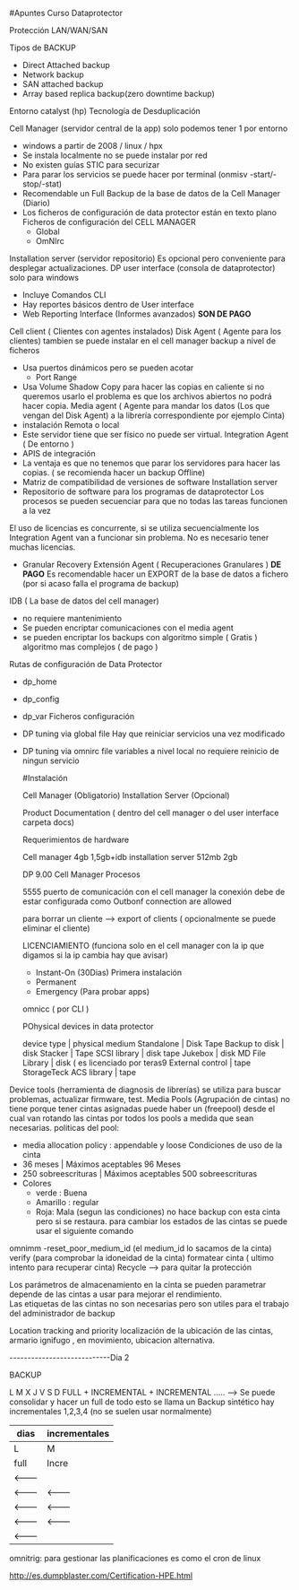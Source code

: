 #Apuntes Curso Dataprotector

Protección LAN/WAN/SAN

Tipos de BACKUP

- Direct Attached backup
- Network backup
- SAN attached backup
- Array based replica backup(zero downtime backup)

Entorno catalyst (hp) Tecnología de Desduplicación

Cell Manager (servidor central de la app) solo podemos tener 1 por entorno
  - windows a partir de 2008 / linux / hpx
  - Se instala localmente no se puede instalar por red
  - No existen guías STIC para securizar
  - Para parar los servicios se puede hacer por terminal (onmisv -start/-stop/-stat)
  - Recomendable un Full Backup de la base de datos de la Cell Manager (Diario)
  - Los ficheros de configuración de data protector están en texto plano
    Ficheros de configuración del CELL MANAGER
    - Global
    - OmNIrc
    
Installation server (servidor repositorio) Es opcional pero conveniente para desplegar actualizaciones.
DP user interface (consola de dataprotector) solo para windows
  - Incluye Comandos CLI
 - Hay reportes básicos dentro de User interface 
 - Web Reporting Interface (Informes avanzados) **SON DE PAGO**
 
Cell client ( Clientes con agentes instalados)
Disk Agent ( Agente para los clientes) tambien se puede instalar en el cell manager backup a nivel de ficheros
  - Usa puertos dinámicos pero se pueden acotar
    - Port Range
  - Usa Volume Shadow Copy para hacer las copias en caliente si no queremos usarlo el problema es que los archivos abiertos no podrá hacer copia.
Media agent ( Agente para mandar los datos (Los que vengan del Disk Agent) a la librería correspondiente por ejemplo Cinta)
  - instalación Remota o local
  - Este servidor tiene que ser físico no puede ser virtual.
Integration Agent ( De entorno )
- APIS de integración
- La ventaja es que no tenemos que parar los servidores para hacer las copias.
  ( se recomienda hacer un backup Offline)
- Matriz de compatibilidad de versiones de software
Installation server
- Repositorio de software para los programas de dataprotector
Los procesos se pueden secuenciar para que no todas las tareas funcionen a la vez

El uso de licencias es concurrente, si se utiliza secuencialmente los Integration Agent van a funcionar sin problema. No es necesario tener muchas licencias.

- Granular Recovery Extensión Agent ( Recuperaciones Granulares ) **DE PAGO**
Es recomendable hacer un EXPORT de la base de datos a fichero (por si acaso falla el programa de backup)

IDB ( La base de datos del cell manager)
- no requiere mantenimiento
- Se pueden encriptar comunicaciones con el media agent
- se pueden encriptar los backups con algoritmo simple ( Gratis ) algoritmo mas complejos ( de pago )

Rutas de configuración de Data Protector
- dp_home
- dp_config
- dp_var
Ficheros configuración 
- DP tuning via global file
  Hay que reiniciar servicios una vez modificado
- DP tuning via omnirc file
  variables a nivel local
  no requiere reinicio de ningun servicio
  
  #Instalación
  
  Cell Manager (Obligatorio)
  Installation Server (Opcional)
  
  Product Documentation ( dentro del cell manager o del user interface carpeta docs)
  
  Requerimientos de hardware
  
  Cell manager  4gb 1,5gb+idb
  installation server   512mb 2gb
  
  DP 9.00 Cell Manager Procesos
  
  5555 puerto de comunicación con el cell manager
  la conexión debe de estar configurada como Outbonf connection are allowed
  
  para borrar un cliente --> export of clients ( opcionalmente se puede eliminar el cliente)
  
  LICENCIAMIENTO (funciona solo en el cell manager con la ip que digamos si la ip cambia hay que avisar)
  
  - Instant-On (30Dias) Primera instalación
  - Permanent
  - Emergency (Para probar apps)
  
  omnicc ( por CLI )
  
  POhysical devices in data protector
  
  device type  | physical medium
  Standalone | Disk Tape
  Backup to disk | disk
  Stacker | Tape
  SCSI library | disk tape
  Jukebox | disk MD
  File Library | disk ( es licenciado por teras9
  External control | tape
  StorageTeck ACS library | tape
  
Device tools (herramienta de diagnosis de librerías) se utiliza para buscar problemas, actualizar firmware, test.
Media Pools (Agrupación de cintas) no tiene porque tener cintas asignadas puede haber un (freepool) desde el cual van rotando las cintas
por todos los pools a medida que sean necesarias.
politicas del pool:
 - media allocation policy : appendable y loose 
Condiciones de uso de la cinta
- 36 meses  | Máximos aceptables 96 Meses
- 250 sobreescrituras | Máximos aceptables 500 sobreescrituras
- Colores 
  - verde : Buena 
  - Amarillo : regular
  - Roja: Mala (segun las condiciones) no hace backup con esta cinta pero si se restaura.
para cambiar los estados de las cintas se puede usar el siguiente comando

omnimm -reset_poor_medium_id (el medium_id lo sacamos de la cinta)
verify (para comprobar la idoneidad de la cinta)
formatear cinta ( ultimo intento para recuperar cinta)
Recycle --> para quitar la protección
  
Los parámetros de almacenamiento en la cinta se pueden parametrar depende de las cintas a usar para mejorar el rendimiento.  
Las etiquetas de las cintas no son necesarias pero son utiles para el trabajo del administrador de backup

Location tracking and priority
localización de la ubicación de las cintas, armario ignifugo , en movimiento, ubicacion alternativa.

----------------------------Dia 2

BACKUP

L   M   X   J   V   S   D
FULL + INCREMENTAL + INCREMENTAL ..... --> Se puede consolidar y hacer un full de todo esto se llama un Backup sintético
hay incrementales 1,2,3,4 (no se suelen usar normalmente)

dias |incrementales
---|---
L|   M|   X|   J|   V|   S|   D|
full| Incre| incre 1| incre | incre 1
<---|||||||
<---|<---||||||
<---|<---|---|||||
<---|<---|---|<---||||
<---||<---|---|---|||




omnitrig: para gestionar las planificaciones es como el cron de linux


  
  


















http://es.dumpblaster.com/Certification-HPE.html
  
  
  
  
  
  
